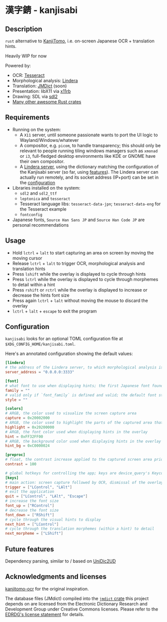 # 漢字錆 - kanjisabi

## Description

`rust` alternative to [KanjiTomo](https://www.kanjitomo.net/), i.e. on-screen Japanese OCR + translation hints.

Heavily WIP for now

Powered by:

- OCR: [Tesseract](https://github.com/tesseract-ocr/tesseract)
- Morphological analysis: [Lindera](https://github.com/lindera-morphology/lindera)
- Translation: [JMDict](http://edrdg.org/jmdict/j_jmdict.html) (soon)
- Presentation: libX11 via [x11rb](https://crates.io/crates/x11rb)
- Drawing: SDL via [sdl2](https://crates.io/crates/sdl2)
- [Many other awesome Rust crates](Cargo.toml)

## Requirements

- Running on the system:
  - A `X11` server, until someone passionate wants to port the UI logic to Wayland/Windows/whatever
  - A compositor, e.g. `picom`, to handle transparency; this should only be relevant to people running tiling windows managers such as `xmonad` or `i3`, full-fledged desktop environments like KDE or GNOME have their own compositor.
  - A [Lindera server](https://github.com/lindera-morphology/lindera-server), using the dictionary matching the configuration of the Kanjisabi server (so far, using [features](morph_server/Cargo.toml)). The Lindera server can actually run remotely, and its socket address (IP+port) can be set in the [configuration](#configuration)
- Libraries installed on the system:
  - `sdl2` and `sdl2_ttf`
  - `leptonica` and `tesseract`
  - Tesseract language libs: `tesseract-data-jpn`; `tesseract-data-eng` for the Tesseract example
  - `fontconfig`
- Japanese fonts, `Source Han Sans JP` and `Source Han Code JP` are personal recommendations

## Usage

- Hold `lctrl` + `lalt` to start capturing an area on screen by moving the moving cursor
- Release `lctrl` + `lalt` to trigger OCR, morphological analysis and translation hints
- Press `lshift` while the overlay is displayed to cycle through hints
- Press `lctrl` while the overlay is displayed to cycle through morphemes to detail within a hint
- Press `rshift` or `rctrl` while the overlay is displayed to increase or decrease the hints font size
- Press again `lctrl` + `lalt` without moving the mouse to discard the overlay
- `lctrl` + `lalt` + `escape` to exit the program

## Configuration

`kanjisabi` looks for an optional TOML configuration file at `$XDG_CONFIG_HOME/kanjisabi.toml`.

Here's an annotated configuration showing the default values:

```toml
[lindera]
# the address of the Lindera server, to which morphological analysis is delegated
server_address = "0.0.0.0:3333"

[font]
# what font to use when displaying hints; the first Japanese font found will be used if empty
family = ""
# valid only if `font_family` is defined and valid; the default font style of the actually used font will be used if empty or not valid
style = ""

[colors]
# ARGB, the color used to visualize the screen capture area
capture = 0x20002000
# ARGB, the color used to highlight the parts of the captured area that the OCR managed to read
highlight = 0x20200000
# ARGB, the font color used when displaying hints in the overlay
hint = 0xFF32FF00
# ARGB, the background color used when displaying hints in the overlay
hint_bg = 0xC0000024

[preproc]
# float, the contrast increase applied to the captured screen area prior to performing OCR
contrast = 100

# global hotkeys for controlling the app; keys are device_query's Keycodes: <https://docs.rs/device_query/latest/device_query/keymap/enum.Keycode.html>
[keys]
# main action: screen capture followed by OCR, dismissal of the overlay when displayed
trigger = ["LControl", "LAlt"]
# exit the application
quit = ["LControl", "LAlt", "Escape"]
# increase the font size
font_up = ["RControl"]
# decrease the font size
font_down = ["RShift"]
# cycle through the visual hints to display
next_hint = ["LControl"]
# cycle through the translation morphemes (within a hint) to detail
next_morpheme = ["LShift"]
```

## Future features

Dependency parsing, similar to / based on [UniDic2UD](https://github.com/KoichiYasuoka/UniDic2UD)

## Acknowledgments and licenses

[kanjitomo-ocr](https://github.com/sakarika/kanjitomo-ocr) for the original inspiration.

The database files (JMdict) compiled into the [`jmdict` crate](https://github.com/majewsky/rust-jmdict) this project depends on are licensed from the Electronic Dictionary Research and Development Group under Creative Commons licenses. Please refer to the [EDRDG's license statement](http://www.edrdg.org/edrdg/licence.html) for details.